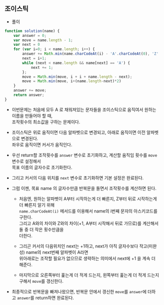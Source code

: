 ## 조이스틱  
- 풀이    


```javascript     
function solution(name) {
    var answer = 0;
    var move = name.length - 1;
    var next = 0
    for (var i=0; i < name.length; i++) {
        answer += Math.min(name.charCodeAt(i) - 'A'.charCodeAt(0), 'Z'.charCodeAt(0) - name.charCodeAt(i)+1);
        next = i+1;
        while (next < name.length && name[next] == 'A') {
            next += 1;
        };
        move = Math.min(move, i + i + name.length - next);
        move = Math.min(move, i+(name.length-next)*2)
    }
    answer += move;
    return answer;
}
```     
- 이번문제는 처음에 모두 A 로 채워져있는 문자들을 조이스틱으로 움직여서 원하는 이름을 만들어야 할 때,      
  조작횟수의 최소값을 구하는 문제이다.         
- 조이스틱은 위로 움직이면 다음 알파벳으로 변경되고, 아래로 움직이면 이전 알파벳으로 변경된다.     
  좌우로 움직이면 커서가 움직인다.       
- 우선 return할 조작횟수를 `answer` 변수로 초기화하고, 계산할 움직임 횟수를 `move` 변수로 설정해서      
  목표 이름의 글자수로 초기화한다.      
- 그리고 커서의 다음 위치를 `next` 변수로 초기화하면 기본 설정은 완료된다.     
- 그럼 이젠, 목표 name 의 글자수만큼 반복문을 돌면서 조작횟수를 계산하면 된다.     
  - 처음엔, 원하는 알파벳이 A부터 시작하는게 더 빠른지, Z부터 뒤로 시작하는게 더 빠른지 알기 위해    
    `name.charCodeAt(i)` 메서드를 이용해서 name의 i번째 문자의 아스키코드를 구한다.     
    그리고 A와의 차이와 Z와의 차이(+1, A부터 시작해서 뒤로 가므로)를 계산해서 둘 중 더 작은 횟수만큼을    
    더한다.      
    
  - 그리곤 커서의 다음위치인 next는 +1하고, next가 아직 글자수보다 작고(미완성) name의 next번째 알파벳이 A라면      
    위아래로는 조작할 필요가 없으므로 생략하는 의미에서 next에 +1 을 계속 더해준다.      
    
  - 마지막으로 오른쪽부터 훑는게 더 적게 드는지, 왼쪽부터 훑는게 더 적게 드는지 구해서 `move`를 갱신한다.      

- 최종적으로 반복문을 빠져나왔으면, 반복문 안에서 갱신한 `move`를 `answer`에 더하고 `answer`를 return하면 완료된다.       

 
    

